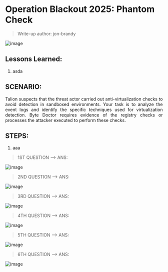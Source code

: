 # Operation Blackout 2025: Phantom Check
> Write-up author: jon-brandy

![image](https://github.com/user-attachments/assets/fe403e78-3986-488e-8b3d-9013333fbb80)


## Lessons Learned:
1. asda

## SCENARIO:

<p align="justify">Talion suspects that the threat actor carried out anti-virtualization checks to avoid detection in sandboxed environments. Your task is to analyze the event logs and identify the specific techniques used for virtualization detection. Byte Doctor requires evidence of the registry checks or processes the attacker executed to perform these checks.</p>


## STEPS:
1. aaa

> 1ST QUESTION --> ANS:

![image](https://github.com/user-attachments/assets/4b91cf43-bc23-4f50-976c-b0205aa90c7c)


> 2ND QUESTION --> ANS:

![image](https://github.com/user-attachments/assets/3aea3779-33b0-4e20-b5c2-fa9e4ef95be3)


> 3RD QUESTION --> ANS:

![image](https://github.com/user-attachments/assets/b2a0c8d7-82d8-45be-ba3b-6e2edc54d851)


> 4TH QUESTION --> ANS:

![image](https://github.com/user-attachments/assets/924bdd14-0dc6-4088-bd11-1a77552ad347)

> 5TH QUESTION --> ANS:

![image](https://github.com/user-attachments/assets/41612f92-abf9-40a5-ad9a-fd1117fcb0a5)


> 6TH QUESTION --> ANS:

![image](https://github.com/user-attachments/assets/e5505f9c-9cb4-46e6-9f53-6dbc65bfca95)


